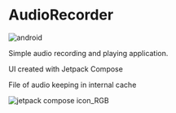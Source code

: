# AudioRecorder

![android](https://user-images.githubusercontent.com/29164777/225876111-1e7114c8-9f36-4a73-af25-d4360a18f355.svg)

Simple audio recording and playing application.

UI created with Jetpack Compose

File of audio keeping in internal cache

![jetpack compose icon_RGB](https://user-images.githubusercontent.com/29164777/225876313-9b3d36fe-d8f2-4032-bff1-4a689feff35e.png)
